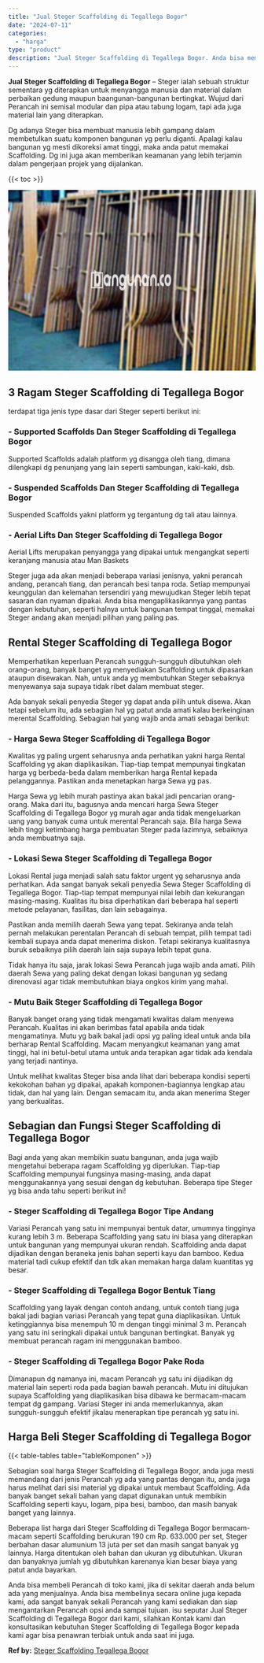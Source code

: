 ```yaml
---
title: "Jual Steger Scaffolding di Tegallega Bogor"
date: "2024-07-11"
categories: 
  - "harga"
type: "product"
description: "Jual Steger Scaffolding di Tegallega Bogor. Anda bisa membeli Perancah di toko kami, jika di sekitar daerah anda belum ada yang menjualnya. Anda bisa membeli..."
---
```


**Jual Steger Scaffolding di Tegallega Bogor** – Steger ialah sebuah struktur sementara yg diterapkan untuk menyangga manusia dan material dalam perbaikan gedung maupun baangunan-bangunan bertingkat. Wujud dari Perancah ini semisal modular dan pipa atau tabung logam, tapi ada juga material lain yang diterapkan.

Dg adanya Steger bisa membuat manusia lebih gampang dalam membetulkan suatu komponen bangunan yg perlu diganti. Apalagi kalau bangunan yg mesti dikoreksi amat tinggi, maka anda patut memakai Scaffolding. Dg ini juga akan memberikan keamanan yang lebih terjamin dalam pengerjaan projek yang dijalankan.

{{< toc >}}

![Jual Steger Scaffolding di Tegallega Bogor](/images/sewa-scaffolding-steger-14.png)

## 3 Ragam Steger Scaffolding di Tegallega Bogor

terdapat tiga jenis type dasar dari Steger seperti berikut ini:

### \- Supported Scaffolds Dan Steger Scaffolding di Tegallega Bogor

Supported Scaffolds adalah platform yg disangga oleh tiang, dimana dilengkapi dg penunjang yang lain seperti sambungan, kaki-kaki, dsb.

### \- Suspended Scaffolds Dan Steger Scaffolding di Tegallega Bogor

Suspended Scaffolds yakni platform yg tergantung dg tali atau lainnya.

### \- Aerial Lifts Dan Steger Scaffolding di Tegallega Bogor

Aerial Lifts merupakan penyangga yang dipakai untuk mengangkat seperti keranjang manusia atau Man Baskets

Steger juga ada akan menjadi beberapa variasi jenisnya, yakni perancah andang, perancah tiang, dan perancah besi tanpa roda. Setiap mempunyai keunggulan dan kelemahan tersendiri yang mewujudkan Steger lebih tepat sasaran dan nyaman dipakai. Anda bisa mengaplikasikannya yang pantas dengan kebutuhan, seperti halnya untuk bangunan tempat tinggal, memakai Steger andang akan menjadi pilihan yang paling pas.

## Rental Steger Scaffolding di Tegallega Bogor

Memperhatikan keperluan Perancah sungguh-sungguh dibutuhkan oleh orang-orang, banyak banget yg menyediakan Scaffolding untuk dipasarkan ataupun disewakan. Nah, untuk anda yg membutuhkan Steger sebaiknya menyewanya saja supaya tidak ribet dalam membuat steger.

Ada banyak sekali penyedia Steger yg dapat anda pilih untuk disewa. Akan tetapi sebelum itu, ada sebagian hal yg patut anda amati kalau berkeinginan merental Scaffolding. Sebagian hal yang wajib anda amati sebagai berikut:

### \- Harga Sewa Steger Scaffolding di Tegallega Bogor

Kwalitas yg paling urgent seharusnya anda perhatikan yakni harga Rental Scaffolding yg akan diaplikasikan. Tiap-tiap tempat mempunyai tingkatan harga yg berbeda-beda dalam memberikan harga Rental kepada pelanggannya. Pastikan anda menetapkan harga Sewa yg pas.

Harga Sewa yg lebih murah pastinya akan bakal jadi pencarian orang-orang. Maka dari itu, bagusnya anda mencari harga Sewa Steger Scaffolding di Tegallega Bogor yg murah agar anda tidak mengeluarkan uang yang banyak cuma untuk merental Perancah saja. Bila harga Sewa lebih tinggi ketimbang harga pembuatan Steger pada lazimnya, sebaiknya anda membuatnya saja.

### \- Lokasi Sewa Steger Scaffolding di Tegallega Bogor

Lokasi Rental juga menjadi salah satu faktor urgent yg seharusnya anda perhatikan. Ada sangat banyak sekali penyedia Sewa Steger Scaffolding di Tegallega Bogor. Tiap-tiap tempat mempunyai nilai lebih dan kekurangan masing-masing. Kualitas itu bisa diperhatikan dari beberapa hal seperti metode pelayanan, fasilitas, dan lain sebagainya.

Pastikan anda memilih daerah Sewa yang tepat. Sekiranya anda telah pernah melakukan perentalan Perancah di sebuah tempat, pilih tempat tadi kembali supaya anda dapat menerima diskon. Tetapi sekiranya kualitasnya buruk sebaiknya pilih daerah lain saja supaya lebih tepat guna.

Tidak hanya itu saja, jarak lokasi Sewa Perancah juga wajib anda amati. Pilih daerah Sewa yang paling dekat dengan lokasi bangunan yg sedang direnovasi agar tidak membutuhkan biaya ongkos kirim yang mahal.

### \- Mutu Baik Steger Scaffolding di Tegallega Bogor

Banyak banget orang yang tidak mengamati kwalitas dalam menyewa Perancah. Kualitas ini akan berimbas fatal apabila anda tidak mengamatinya. Mutu yg baik bakal jadi opsi yg paling ideal untuk anda bila berharap Rental Scaffolding. Macam menyangkut keamanan yang amat tinggi, hal ini betul-betul utama untuk anda terapkan agar tidak ada kendala yang terjadi nantinya.

Untuk melihat kwalitas Steger bisa anda lihat dari beberapa kondisi seperti kekokohan bahan yg dipakai, apakah komponen-bagiannya lengkap atau tidak, dan hal yang lain. Dengan semacam itu, anda akan menerima Steger yang berkualitas.

## Sebagian dan Fungsi Steger Scaffolding di Tegallega Bogor

Bagi anda yang akan membikin suatu bangunan, anda juga wajib mengetahui beberapa ragam Scaffolding yg diperlukan. Tiap-tiap Scaffolding mempunyai fungsinya masing-masing, anda dapat menggunakannya yang sesuai dengan dg kebutuhan. Beberapa tipe Steger yg bisa anda tahu seperti berikut ini!

### \- Steger Scaffolding di Tegallega Bogor Tipe Andang

Variasi Perancah yang satu ini mempunyai bentuk datar, umumnya tingginya kurang lebih 3 m. Beberapa Scaffolding yang satu ini biasa yang diterapkan untuk bangunan yang mempunyai ukuran rendah. Scaffolding anda dapat dijadikan dengan beraneka jenis bahan seperti kayu dan bamboo. Kedua material tadi cukup efektif dan tdk akan memakan harga dalam kuantitas yg besar.

### \- Steger Scaffolding di Tegallega Bogor Bentuk Tiang

Scaffolding yang layak dengan contoh andang, untuk contoh tiang juga bakal jadi bagian variasi Perancah yang tepat guna diaplikasikan. Untuk ketinggiannya bisa menempuh 10 m dengan tinggi minimal 3 m. Perancah yang satu ini seringkali dipakai untuk bangunan bertingkat. Banyak yg membuat perancah ragam ini menggunakan bamboo.

### \- Steger Scaffolding di Tegallega Bogor Pake Roda

Dimanapun dg namanya ini, macam Perancah yg satu ini dijadikan dg material lain seperti roda pada bagian bawah perancah. Mutu ini ditujukan supaya Scaffolding yang diaplikasikan bisa dibawa ke bermacam-macam tempat dg gampang. Variasi Steger ini anda memerlukannya, akan sungguh-sungguh efektif jikalau menerapkan tipe perancah yg satu ini.

## Harga Beli Steger Scaffolding di Tegallega Bogor

{{< table-tables table="tableKomponen" >}}

Sebagian soal harga Steger Scaffolding di Tegallega Bogor, anda juga mesti memandang dari jenis Perancah yg ada yang pantas dengan itu, anda juga harus melihat dari sisi material yg dipakai untuk membaut Scaffolding. Ada banyak banget sekali bahan yang dapat digunakan untuk membikin Scaffolding seperti kayu, logam, pipa besi, bamboo, dan masih banyak banget yang lainnya.

Beberapa list harga dari Steger Scaffolding di Tegallega Bogor bermacam-macam seperti Scaffolding berukuran 190 cm Rp. 633.000 per set, Steger berbahan dasar alumunium 13 juta per set dan masih sangat banyak yg lainnya. Harga ditentukan oleh bahan dan ukuran yg dibutuhkan. Ukuran dan banyaknya jumlah yg dibutuhkan karenanya kian besar biaya yang patut anda bayarkan.

Anda bisa membeli Perancah di toko kami, jika di sekitar daerah anda belum ada yang menjualnya. Anda bisa membelinya secara online juga kepada kami, ada sangat banyak sekali Perancah yang kami sediakan dan siap mengantarkan Perancah opsi anda sampai tujuan. isu seputar Jual Steger Scaffolding di Tegallega Bogor dari kami, silahkan Kontak kami dan konsultasikan kebutuhan Steger Scaffolding di Tegallega Bogor kepada kami agar bisa penawran terbiak untuk anda saat ini juga.

**Ref by:** [Steger Scaffolding Tegallega Bogor](https://id.wikipedia.org/wiki/Steger)
